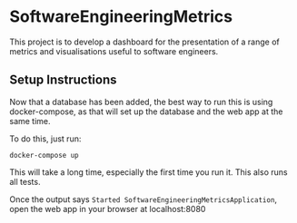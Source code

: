 # SoftwareEngineeringMetrics
This project is to develop a dashboard for the presentation of a range of metrics and visualisations useful to software engineers.

## Setup Instructions

Now that a database has been added, the best way to run this is using docker-compose, as that will set up the database and the web app at the same time.

To do this, just run:

    docker-compose up

This will take a long time, especially the first time you run it. This also runs all tests.

Once the output says `Started SoftwareEngineeringMetricsApplication`, open the web app in your browser at localhost:8080